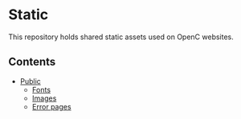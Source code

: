 # Static

This repository holds shared static assets used on OpenC websites.

## Contents

- [Public](public/)
  - [Fonts](public/fonts/)
  - [Images](public/img/)
  - [Error pages](public/errors/)
